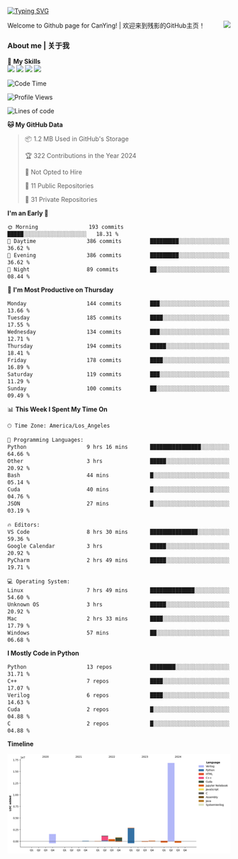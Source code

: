 [![Typing SVG](https://readme-typing-svg.herokuapp.com?size=25&duration=3500&color=00FFFF&vCenter=true&width=250&height=40&lines=Hi+Welcome+%F0%9F%91%8B%F0%9F%8F%BB;I'm+CanYing|残影)](https://git.io/typing-svg)

<a href="#">
  <img align="right" src="https://github-readme-stats.vercel.app/api?username=CanYing0913&count_private=true&rank_icon=github&show_icons=true&bg_color=15,f2f7fd,E0EAFC&" />
</a>

Welcome to Github page for CanYing! | 欢迎来到残影的GitHub主页！

### About me | 关于我

🌟 **My Skills**  
![](https://img.shields.io/badge/-C-A8B9CC?style=flat-square&logo=C&logoColor=fff)
![](https://img.shields.io/badge/-C++-00599C?style=flat-square&logo=Cpp&logoColor=fff)
![](https://img.shields.io/badge/-Python-3776AB?style=flat-square&logo=Python&logoColor=fff)
![](https://img.shields.io/badge/-Linux-000000?style=flat-square&logo=Linux&logoColor=fff)

<!--START_SECTION:waka-->
![Code Time](http://img.shields.io/badge/Code%20Time-392%20hrs%2057%20mins-blue)

![Profile Views](http://img.shields.io/badge/Profile%20Views-5-blue)

![Lines of code](https://img.shields.io/badge/From%20Hello%20World%20I%27ve%20Written-24.0%20million%20lines%20of%20code-blue)

**🐱 My GitHub Data** 

> 📦 1.2 MB Used in GitHub's Storage 
 > 
> 🏆 322 Contributions in the Year 2024
 > 
> 🚫 Not Opted to Hire
 > 
> 📜 11 Public Repositories 
 > 
> 🔑 31 Private Repositories 
 > 
**I'm an Early 🐤** 

```text
🌞 Morning                193 commits         █████░░░░░░░░░░░░░░░░░░░░   18.31 % 
🌆 Daytime                386 commits         █████████░░░░░░░░░░░░░░░░   36.62 % 
🌃 Evening                386 commits         █████████░░░░░░░░░░░░░░░░   36.62 % 
🌙 Night                  89 commits          ██░░░░░░░░░░░░░░░░░░░░░░░   08.44 % 
```
📅 **I'm Most Productive on Thursday** 

```text
Monday                   144 commits         ███░░░░░░░░░░░░░░░░░░░░░░   13.66 % 
Tuesday                  185 commits         ████░░░░░░░░░░░░░░░░░░░░░   17.55 % 
Wednesday                134 commits         ███░░░░░░░░░░░░░░░░░░░░░░   12.71 % 
Thursday                 194 commits         █████░░░░░░░░░░░░░░░░░░░░   18.41 % 
Friday                   178 commits         ████░░░░░░░░░░░░░░░░░░░░░   16.89 % 
Saturday                 119 commits         ███░░░░░░░░░░░░░░░░░░░░░░   11.29 % 
Sunday                   100 commits         ██░░░░░░░░░░░░░░░░░░░░░░░   09.49 % 
```


📊 **This Week I Spent My Time On** 

```text
🕑︎ Time Zone: America/Los_Angeles

💬 Programming Languages: 
Python                   9 hrs 16 mins       ████████████████░░░░░░░░░   64.66 % 
Other                    3 hrs               █████░░░░░░░░░░░░░░░░░░░░   20.92 % 
Bash                     44 mins             █░░░░░░░░░░░░░░░░░░░░░░░░   05.14 % 
Cuda                     40 mins             █░░░░░░░░░░░░░░░░░░░░░░░░   04.76 % 
JSON                     27 mins             █░░░░░░░░░░░░░░░░░░░░░░░░   03.19 % 

🔥 Editors: 
VS Code                  8 hrs 30 mins       ███████████████░░░░░░░░░░   59.36 % 
Google Calendar          3 hrs               █████░░░░░░░░░░░░░░░░░░░░   20.92 % 
PyCharm                  2 hrs 49 mins       █████░░░░░░░░░░░░░░░░░░░░   19.71 % 

💻 Operating System: 
Linux                    7 hrs 49 mins       ██████████████░░░░░░░░░░░   54.60 % 
Unknown OS               3 hrs               █████░░░░░░░░░░░░░░░░░░░░   20.92 % 
Mac                      2 hrs 33 mins       ████░░░░░░░░░░░░░░░░░░░░░   17.79 % 
Windows                  57 mins             ██░░░░░░░░░░░░░░░░░░░░░░░   06.68 % 
```

**I Mostly Code in Python** 

```text
Python                   13 repos            ████████░░░░░░░░░░░░░░░░░   31.71 % 
C++                      7 repos             ████░░░░░░░░░░░░░░░░░░░░░   17.07 % 
Verilog                  6 repos             ████░░░░░░░░░░░░░░░░░░░░░   14.63 % 
Cuda                     2 repos             █░░░░░░░░░░░░░░░░░░░░░░░░   04.88 % 
C                        2 repos             █░░░░░░░░░░░░░░░░░░░░░░░░   04.88 % 
```



**Timeline**

![Lines of Code chart](https://raw.githubusercontent.com/CanYing0913/CanYing0913/master/assets/bar_graph.png)


<!--END_SECTION:waka-->
